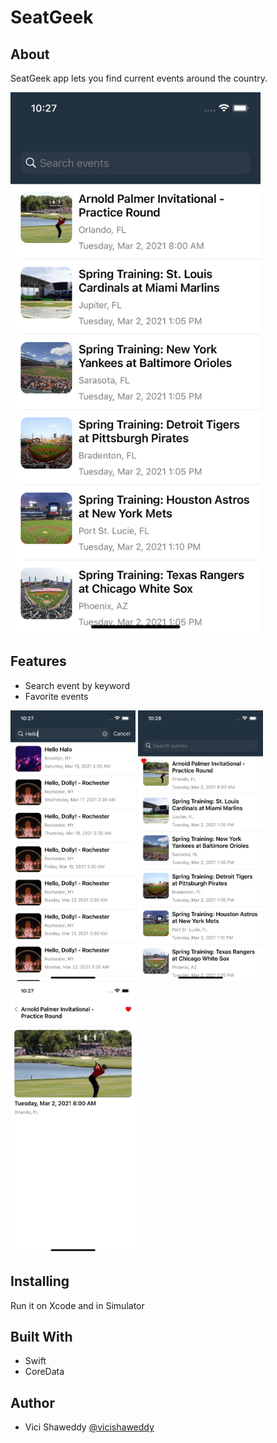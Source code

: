 # SeatGeek

## About

SeatGeek app lets you find current events around the country.

<img src="images/SGHome.png" width="400">

## Features

- Search event by keyword
- Favorite events

<img src="images/SGSearch.png" width="200"> <img src="images/SGFavorited.png" width="200"> <img src="images/SGDetailView.png" width="200">

## Installing

Run it on Xcode and in Simulator

## Built With

- Swift
- CoreData

## Author

- Vici Shaweddy [@vicishaweddy](https://twitter.com/vicishaweddy)
